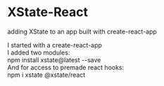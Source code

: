 # XState-React
adding XState to an app built with create-react-app

I started with a create-react-app  
I added two modules:  
npm install xstate@latest --save  
And for access to premade react hooks:  
npm i xstate @xstate/react  
